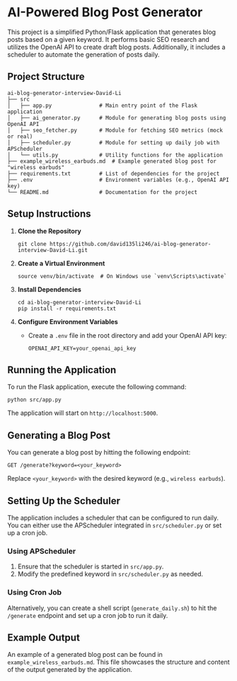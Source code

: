 # AI-Powered Blog Post Generator

This project is a simplified Python/Flask application that generates blog posts based on a given keyword. It performs basic SEO research and utilizes the OpenAI API to create draft blog posts. Additionally, it includes a scheduler to automate the generation of posts daily.

## Project Structure

```
ai-blog-generator-interview-David-Li
├── src
│   ├── app.py               # Main entry point of the Flask application
│   ├── ai_generator.py      # Module for generating blog posts using OpenAI API
│   ├── seo_fetcher.py       # Module for fetching SEO metrics (mock or real)
│   ├── scheduler.py         # Module for setting up daily job with APScheduler
│   └── utils.py             # Utility functions for the application
├── example_wireless_earbuds.md  # Example generated blog post for "wireless earbuds"
├── requirements.txt         # List of dependencies for the project
├── .env                     # Environment variables (e.g., OpenAI API key)
└── README.md                # Documentation for the project
```

## Setup Instructions

1. **Clone the Repository**
   ```
   git clone https://github.com/david135li246/ai-blog-generator-interview-David-Li.git
   ```

2. **Create a Virtual Environment**
   ```
   source venv/bin/activate  # On Windows use `venv\Scripts\activate`
   ```

3. **Install Dependencies**
   ```
   cd ai-blog-generator-interview-David-Li
   pip install -r requirements.txt
   ```

4. **Configure Environment Variables**
   - Create a `.env` file in the root directory and add your OpenAI API key:
     ```
     OPENAI_API_KEY=your_openai_api_key
     ```

## Running the Application

To run the Flask application, execute the following command:
```
python src/app.py
```
The application will start on `http://localhost:5000`.

## Generating a Blog Post

You can generate a blog post by hitting the following endpoint:
```
GET /generate?keyword=<your_keyword>
```
Replace `<your_keyword>` with the desired keyword (e.g., `wireless earbuds`).

## Setting Up the Scheduler

The application includes a scheduler that can be configured to run daily. You can either use the APScheduler integrated in `src/scheduler.py` or set up a cron job.

### Using APScheduler

1. Ensure that the scheduler is started in `src/app.py`.
2. Modify the predefined keyword in `src/scheduler.py` as needed.

### Using Cron Job

Alternatively, you can create a shell script (`generate_daily.sh`) to hit the `/generate` endpoint and set up a cron job to run it daily.

## Example Output

An example of a generated blog post can be found in `example_wireless_earbuds.md`. This file showcases the structure and content of the output generated by the application.
